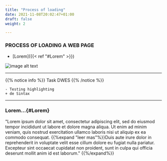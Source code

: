 ```yaml
---
title: "Process of loading"
date: 2021-11-08T20:02:47+01:00
draft: false
weight: 2

---
```

### PROCESS OF LOADING A WEB PAGE

* [Lorem]({{< ref "#Lorem" >}})

![image alt text](/Captura.png?classes=border,shadow)

---
{{% notice info %}}
Task DWES 
{{% /notice %}}
```
- Testing highlighting
+ de Sintax
``` 
---

### Lorem...{#Lorem}
"Lorem ipsum dolor sit amet, consectetur adipiscing elit, sed do eiusmod tempor incididunt ut labore et dolore magna aliqua. Ut enim ad minim veniam, quis nostrud exercitation ullamco laboris nisi ut aliquip ex ea commodo consequat. 
{{%expand "leer mas"%}}Duis aute irure dolor in reprehenderit in voluptate velit esse cillum dolore eu fugiat nulla pariatur. Excepteur sint occaecat cupidatat non proident, sunt in culpa qui officia deserunt mollit anim id est laborum."
{{%/expand%}}
